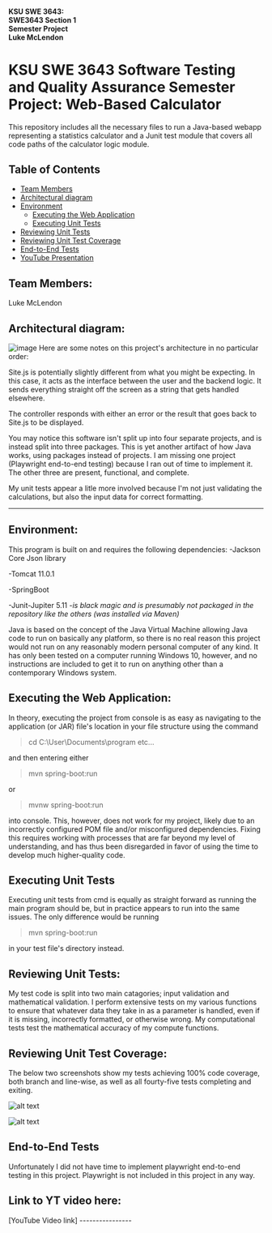 #### KSU SWE 3643:<br/>SWE3643 Section 1<br/>Semester Project<br/>Luke McLendon

# KSU SWE 3643 Software Testing and Quality Assurance Semester Project: Web-Based Calculator
This repository includes all the necessary files to run a Java-based webapp representing a statistics calculator and a Junit test module that covers all code paths of the calculator logic module.

## Table of Contents
- [Team Members](#team-members)
- [Architectural diagram](#architectural-diagram)
- [Environment](#environment)
  - [Executing the Web Application](#Executing-the-Web-Application)
  - [Executing Unit Tests](#executing-unit-tests)
- [Reviewing Unit Tests](#Reviewing-Unit-Tests)
- [Reviewing Unit Test Coverage](#Reviewing-Unit-Test-Coverage)
- [End-to-End Tests](#End-to-end-tests)
- [YouTube Presentation](#Link-to-YT-video-here)

## Team Members:
Luke McLendon


## Architectural diagram:

![image](https://github.com/user-attachments/assets/544ae207-c1a6-4906-aa2b-b4455095f0b2)
Here are some notes on this project's architecture in no particular order:

Site.js is potentially slightly different from what you might be expecting. In this case,  it acts as the interface between the user and the backend logic. It sends everything straight off the screen as a string that gets handled elsewhere.

The controller responds with either an error or the result that goes back to Site.js to be displayed.

You may notice this software isn't split up into four separate projects, and is instead split into three packages. This is yet another artifact of how Java works, using packages instead of projects. I am missing one project (Playwright end-to-end testing) because I ran out of time to implement it. The other three are present, functional, and complete.

My unit tests appear a litle more involved because I'm not just validating the calculations, but also the input data for correct formatting.

---


## Environment:
This program is built on and requires the following dependencies:
-Jackson Core Json library 

-Tomcat 11.0.1

-SpringBoot 

-Junit-Jupiter 5.11
  -*is black magic and is presumably not packaged in the repository like the others (was installed via Maven)*

Java is based on the concept of the Java Virtual Machine allowing Java code to run on basically any platform, so there is no real reason this project would not run on any reasonably modern personal computer of any kind. It has only been tested on a computer running Windows 10, however, and no instructions are included to get it to run on anything other than a contemporary Windows system.

## Executing the Web Application:
In theory, executing the project from console is as easy as navigating to the application (or JAR) file's location in your file structure using the command
>cd C:\User\Documents\program etc...

and then entering either
>mvn spring-boot:run

or
>mvnw spring-boot:run

into console.
This, however, does not work for my project, likely due to an incorrectly configured POM file and/or misconfigured dependencies. Fixing this requires working with processes that are far beyond my level of understanding, and has thus been disregarded in favor of using the time to develop much higher-quality code.



## Executing Unit Tests
Executing unit tests from cmd is equally as straight forward as running the main program should be, but in practice appears to run into the same issues. The only difference would be running
>mvn spring-boot:run

in your test file's directory instead.



## Reviewing Unit Tests:
My test code is split into two main catagories; input validation and mathematical validation. I perform extensive tests on my various functions to ensure that whatever data they take in as a parameter is handled, even if it is missing, incorrectly formatted, or otherwise wrong. My computational tests test the mathematical accuracy of my compute functions.



## Reviewing Unit Test Coverage:
The below two screenshots show my tests achieving 100% code coverage, both branch and line-wise, as well as all fourty-five tests completing and exiting.

![alt text](https://github.com/user-attachments/assets/99fb1ee9-5ae9-4493-a1a4-27d8d5ab119b)

![alt text](https://github.com/user-attachments/assets/9f643f68-303c-48ad-8acf-b37ec48d0a5c)



## End-to-End Tests
Unfortunately I did not have time to implement playwright end-to-end testing in this project. Playwright is not included in this project in any way.



## Link to YT video here:
[YouTube Video link] ----------------
